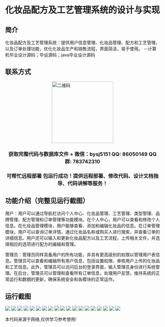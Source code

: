 <p><h1 align="center">化妆品配方及工艺管理系统的设计与实现</h1></p>

## 简介
化妆品配方及工艺管理系统：提供用户信息管理、化妆品管理、配方和工艺管理，以及订单处理功能，优化化妆品生产和销售流程，界面简洁，易于使用。    --计算机毕业设计源码；毕设源码；java毕业设计源码


## 联系方式
<img src="https://bs-1329754181.cos.ap-shanghai.myqcloud.com/wx.jpg" alt="二维码" style="display: block; margin: 0 auto;" width="200px">
<p><h3 align="center">获取完整代码与数据库文件 + 微信：bysj5151 QQ: 86050149 QQ群: 783742310</h3></p>
<p><h3 align="center">可帮忙远程部署 包运行成功！提供远程部署、修改代码、设计文档指导、代码讲解等服务！</h3></p>

## 功能介绍（完整见运行截图）
用户：用户可以通过导航栏访问个人中心、化妆品管理、工艺管理、类型管理、品牌管理、配方管理和订单管理等功能模块。在个人中心，用户可以查看和修改个人信息。在化妆品管理模块，用户能够查看、添加和编辑化妆品的信息。在订单管理模块，用户可以查询订单详情，通过化妆品名称或购买人进行搜索，并查看订单的详细信息。用户还可以输入和更新化妆品配方以及工艺流程，上传相关文件，并选择相应的选项进行配方的编辑和管理。

管理员：管理员同样具备用户的所有功能，并具有更高级别的权限以管理用户表信息。管理员可以查看和编辑所有用户信息，包括设置权限、审核用户上传的化妆品和工艺信息。此外，管理员可以访问后台的登录界面，输入管理员身份进行系统管理。在后台，管理员可以管理和查看所有订单信息，处理用户反馈，维持系统的正常运行和数据的更新，确保系统安全和各模块的正常运作。


## 运行截图
![](https://bs-1329754181.cos.ap-shanghai.myqcloud.com/ssm/CosmeticFormulaAndProcessManagementSystem/img/001.jpg)
![](https://bs-1329754181.cos.ap-shanghai.myqcloud.com/ssm/CosmeticFormulaAndProcessManagementSystem/img/002.jpg)
![](https://bs-1329754181.cos.ap-shanghai.myqcloud.com/ssm/CosmeticFormulaAndProcessManagementSystem/img/003.jpg)
![](https://bs-1329754181.cos.ap-shanghai.myqcloud.com/ssm/CosmeticFormulaAndProcessManagementSystem/img/004.jpg)
![](https://bs-1329754181.cos.ap-shanghai.myqcloud.com/ssm/CosmeticFormulaAndProcessManagementSystem/img/005.jpg)
![](https://bs-1329754181.cos.ap-shanghai.myqcloud.com/ssm/CosmeticFormulaAndProcessManagementSystem/img/006.jpg)
![](https://bs-1329754181.cos.ap-shanghai.myqcloud.com/ssm/CosmeticFormulaAndProcessManagementSystem/img/007.jpg)
![](https://bs-1329754181.cos.ap-shanghai.myqcloud.com/ssm/CosmeticFormulaAndProcessManagementSystem/img/008.jpg)
![](https://bs-1329754181.cos.ap-shanghai.myqcloud.com/ssm/CosmeticFormulaAndProcessManagementSystem/img/009.jpg)
![](https://bs-1329754181.cos.ap-shanghai.myqcloud.com/ssm/CosmeticFormulaAndProcessManagementSystem/img/010.jpg)
![](https://bs-1329754181.cos.ap-shanghai.myqcloud.com/ssm/CosmeticFormulaAndProcessManagementSystem/img/011.jpg)
![](https://bs-1329754181.cos.ap-shanghai.myqcloud.com/ssm/CosmeticFormulaAndProcessManagementSystem/img/012.jpg)
![](https://bs-1329754181.cos.ap-shanghai.myqcloud.com/ssm/CosmeticFormulaAndProcessManagementSystem/img/013.jpg)
![](https://bs-1329754181.cos.ap-shanghai.myqcloud.com/ssm/CosmeticFormulaAndProcessManagementSystem/img/014.jpg)
![](https://bs-1329754181.cos.ap-shanghai.myqcloud.com/ssm/CosmeticFormulaAndProcessManagementSystem/img/015.jpg)
![](https://bs-1329754181.cos.ap-shanghai.myqcloud.com/ssm/CosmeticFormulaAndProcessManagementSystem/img/016.jpg)
![](https://bs-1329754181.cos.ap-shanghai.myqcloud.com/ssm/CosmeticFormulaAndProcessManagementSystem/img/017.jpg)
![](https://bs-1329754181.cos.ap-shanghai.myqcloud.com/ssm/CosmeticFormulaAndProcessManagementSystem/img/018.jpg)
![](https://bs-1329754181.cos.ap-shanghai.myqcloud.com/ssm/CosmeticFormulaAndProcessManagementSystem/img/019.jpg)

<p>本代码来源于网络,仅供学习参考使用!</p>

